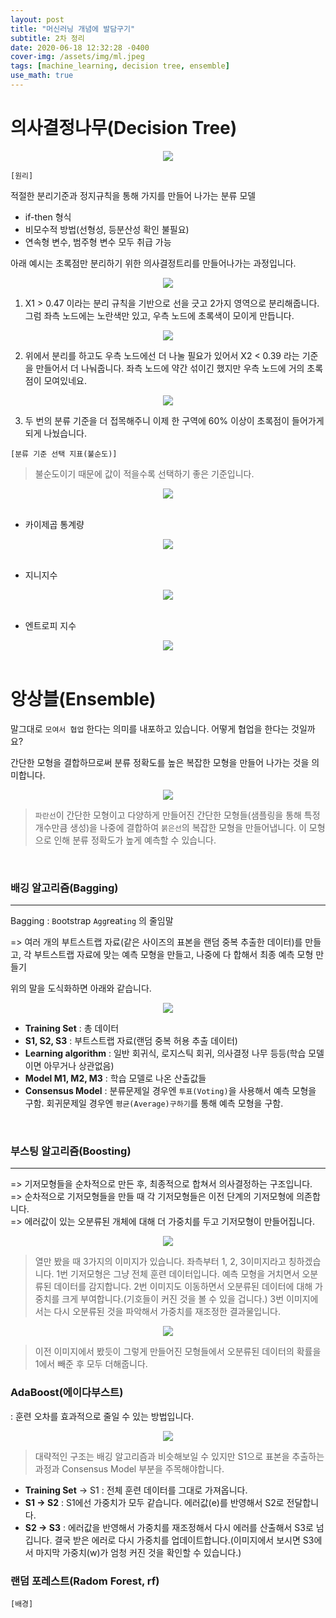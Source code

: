 ```yaml
---
layout: post
title: "머신러닝 개념에 발담구기"
subtitle: 2차 정리
date: 2020-06-18 12:32:28 -0400
cover-img: /assets/img/ml.jpeg
tags: [machine_learning, decision tree, ensemble]
use_math: true
---
```


# 의사결정나무(Decision Tree)

<center>
<img src="https://user-images.githubusercontent.com/37768791/84975413-43c23800-b160-11ea-92e0-d2e9ff03d5be.png">
</center>

`[원리]`

적절한 분리기준과 정지규칙을 통해 가지를 만들어 나가는 분류 모델

- if-then 형식
- 비모수적 방법(선형성, 등분산성 확인 불필요)
- 연속형 변수, 범주형 변수 모두 취급 가능

아래 예시는 초록점만 분리하기 위한 의사결정트리를 만들어나가는 과정입니다.

<center>
<img src="https://user-images.githubusercontent.com/37768791/84975965-b253c580-b161-11ea-8032-370a5d0ecd7a.png">
</center>

1.  X1 > 0.47 이라는 분리 규칙을 기반으로 선을 긋고 2가지 영역으로 분리해줍니다. 그럼 좌측 노드에는 노란색만 있고, 우측 노드에 초록색이 모이게 만듭니다.

 <center>
 <img src="https://user-images.githubusercontent.com/37768791/84976105-02328c80-b162-11ea-93db-d34ea85467b7.png">
 </center>

2. 위에서 분리를 하고도 우측 노드에선 더 나눌 필요가 있어서 X2 < 0.39 라는 기준을 만들어서 더 나눠줍니다. 좌측 노드에 약간 섞이긴 했지만 우측 노드에 거의 초록점이 모여있네요.

<center>
<img src="https://user-images.githubusercontent.com/37768791/84976287-766d3000-b162-11ea-931e-d615ba7bffd1.png">
</center>

3. 두 번의 분류 기준을 더 접목해주니 이제 한 구역에 60% 이상이 초록점이 들어가게 되게 나눴습니다.

`[분류 기준 선택 지표(불순도)]`

> 불순도이기 때문에 값이 적을수록 선택하기 좋은 기준입니다.

<center>
<img src="https://user-images.githubusercontent.com/37768791/84977113-8554e200-b164-11ea-9572-564b88488d9d.png">
</center>

<br>

- 카이제곱 통계량
<center>
<img src="https://user-images.githubusercontent.com/37768791/84977177-b0d7cc80-b164-11ea-8b75-a0dbea0a0721.png">
</center>

<br>

- 지니지수
<center>
<img src="https://user-images.githubusercontent.com/37768791/84977247-d82e9980-b164-11ea-80fd-b67c15487d1e.png">
</center>

<br>

- 엔트로피 지수
<center>
<img src="https://user-images.githubusercontent.com/37768791/84977300-f4cad180-b164-11ea-9cf4-532d4438c28f.png">
</center>

<br>

# 앙상블(Ensemble)

말그대로 `모여서 협업` 한다는 의미를 내포하고 있습니다. 어떻게 협업을 한다는 것일까요?

간단한 모형을 결합하므로써 분류 정확도를 높은 복잡한 모형을 만들어 나가는 것을 의미합니다.

<center>
<img src="https://user-images.githubusercontent.com/37768791/84977931-9dc5fc00-b166-11ea-9313-8db4212ccbc1.png">
</center>

> `파란선`이 간단한 모형이고 다양하게 만들어진 간단한 모형들(샘플링을 통해 특정 개수만큼 생성)을 나중에 결합하여 `붉은선`의 복잡한 모형을 만들어냅니다. 이 모형으로 인해 분류 정확도가 높게 예측할 수 있습니다.

<br>

### 배깅 알고리즘(Bagging)

---

Bagging : `B`ootstrap `Agg`reat`ing` 의 줄임말

=> 여러 개의 부트스트랩 자료(같은 사이즈의 표본을 랜덤 중복 추출한 데이터)를 만들고, 각 부트스트랩 자료에 맞는 예측 모형을 만들고, 나중에 다 합해서 최종 예측 모형 만들기

위의 말을 도식화하면 아래와 같습니다.

<center>
<img src="https://user-images.githubusercontent.com/37768791/84978299-7f143500-b167-11ea-8ee7-80facf2dcc37.png">
</center>

- **Training Set** : 총 데이터
- **S1, S2, S3** : 부트스트랩 자료(랜덤 중복 허용 추출 데이터)
- **Learning algorithm** : 일반 회귀식, 로지스틱 회귀, 의사결정 나무 등등(학습 모델이면 아무거나 상관없음)
- **Model M1, M2, M3** : 학습 모델로 나온 산출값들
- **Consensus Model** : 분류문제일 경우엔 `투표(Voting)`을 사용해서 예측 모형을 구함. 회귀문제일 경우엔 `평균(Average)구하기`를 통해 예측 모형을 구함.

<br>

### 부스팅 알고리즘(Boosting)

---

=> 기저모형들을 순차적으로 만든 후, 최종적으로 합쳐서 의사결정하는 구조입니다.  
=> 순차적으로 기저모형들을 만들 때 각 기저모형들은 이전 단계의 기저모형에 의존합니다.  
=> 에러값이 있는 오분류된 개체에 대해 더 가중치를 두고 기저모형이 만들어집니다.

<center>
<img src="https://user-images.githubusercontent.com/37768791/84980051-ff3c9980-b16b-11ea-9ee4-02c86b2a9969.png">
</center>

> 열만 봤을 때 3가지의 이미지가 있습니다. 좌측부터 1, 2, 3이미지라고 칭하겠습니다. 1번 기저모형은 그냥 전체 훈련 데이터입니다. 예측 모형을 거치면서 오분류된 데이터를 감지합니다. 2번 이미지도 이동하면서 오분류된 데이터에 대해 가중치를 크게 부여합니다.(기호들이 커진 것을 볼 수 있을 겁니다.) 3번 이미지에서는 다시 오분류된 것을 파악해서 가중치를 재조정한 결과물입니다.

<center>
<img src="https://user-images.githubusercontent.com/37768791/84980092-1b403b00-b16c-11ea-995b-3c25a8748c02.png">
</center>

> 이전 이미지에서 봤듯이 그렇게 만들어진 모형들에서 오분류된 데이터의 확률을 1에서 빼준 후 모두 더해줍니다.

### AdaBoost(에이다부스트)

: 훈련 오차를 효과적으로 줄일 수 있는 방법입니다.

<center>
<img src="https://user-images.githubusercontent.com/37768791/84979121-a1a74d80-b169-11ea-8eb9-ef10623549bc.png">
</center>

> 대략적인 구조는 배깅 알고리즘과 비슷해보일 수 있지만 S1으로 표본을 추출하는 과정과 Consensus Model 부분을 주목해야합니다.

- **Training Set** -> S1 : 전체 훈련 데이터를 그대로 가져옵니다.
- **S1 -> S2** : S1에선 가중치가 모두 같습니다. 에러값(e)를 반영해서 S2로 전달합니다.
- **S2 -> S3** : 에러값을 반영해서 가중치를 재조정해서 다시 에러를 산출해서 S3로 넘깁니다. 결국 받은 에러로 다시 가중치를 업데이트합니다.(이미지에서 보시면 S3에서 마지막 가중치(w)가 엄청 커진 것을 확인할 수 있습니다.)

### 랜덤 포레스트(Radom Forest, rf)

`[배경]`
